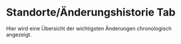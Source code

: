 # Standorte/Änderungshistorie Tab

<ImageCaption
    src="/standorte-änderungshistorie-tab/grafik.png"
    alt="Übersicht Standorte Änderungshistorie"
    caption="Übersicht Standorte Änderungshistorie"
/>

Hier wird eine Übersicht der wichtigsten Änderungen chronologisch angezeigt.